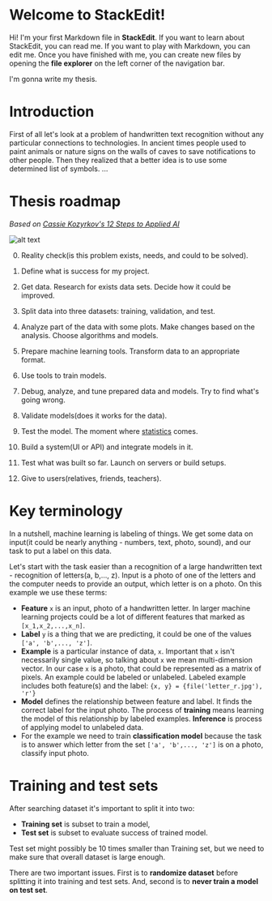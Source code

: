 # Welcome to StackEdit!

Hi! I'm your first Markdown file in **StackEdit**. If you want to learn about StackEdit, you can read me. If you want to play with Markdown, you can edit me. Once you have finished with me, you can create new files by opening the **file explorer** on the left corner of the navigation bar.

I'm gonna write my thesis.


# Introduction
First of all let's look at a problem of handwritten text recognition without any particular connections to technologies. In ancient times people used to paint animals or nature signs on the walls of caves to save notifications to other people. Then they realized that a better idea is to use some determined list of symbols. ...

# Thesis roadmap

*Based on [Cassie Kozyrkov's 12 Steps to Applied AI](https://medium.com/swlh/12-steps-to-applied-ai-2fdad7fdcdf3)*

![alt text](https://miro.medium.com/max/1400/1*DWpwjk-yqNliqQlkqBKfUw.jpeg)

0. Reality check(is this problem exists, needs, and could to be solved).

1. Define what is success for my project.

2. Get data. Research for exists data sets. Decide how it could be improved.

3. Split data into three datasets: training, validation, and test.

4. Analyze part of the data with some plots. Make changes based on the analysis. Choose algorithms and models.

5. Prepare machine learning tools. Transform data to an appropriate format.

6. Use tools to train models.

7. Debug, analyze, and tune prepared data and models. Try to find what's going wrong.

8. Validate models(does it works for the data).

9. Test the model. The moment where [statistics](https://towardsdatascience.com/statistics-for-people-in-a-hurry-a9613c0ed0b) comes.

10. Build a system(UI or API) and integrate models in it.

11. Test what was built so far. Launch on servers or build setups.

12. Give to users(relatives, friends, teachers).

# Key terminology
In a nutshell, machine learning is labeling of things. We get some data on input(it could be nearly anything - numbers, text, photo, sound), and our task to put a label on this data.

Let's start with the task easier than a recognition of a large handwritten text - recognition of letters(a, b,..., z). Input is a photo of one of the letters and the computer needs to provide an output, which letter is on a photo. On this example we use these terms:

* **Feature** `x` is an input, photo of a handwritten letter. In larger machine learning projects could be a lot of different features that marked as `[x_1,x_2,...,x_n]`.
* **Label** `y` is a thing that we are predicting, it could be one of the values `['a', 'b',..., 'z']`.
* **Example** is a particular instance of data, `x`. Important that `x` isn't necessarily single value, so talking about `x` we mean multi-dimension vector. In our case `x` is a photo, that could be represented as a matrix of pixels. An example could be labeled or unlabeled. Labeled example includes both feature(s) and the label: `{x, y} = {file('letter_r.jpg'), 'r'}`
* **Model** defines the relationship between feature and label. It finds the correct label for the input photo. The process of **training** means learning the model of this relationship by labeled examples. **Inference** is process of applying model to unlabeled data.
* For the example we need to train **classification model** because the task is to answer which letter from the set `['a', 'b',..., 'z']` is on a photo, classify input photo.

# Training and test sets
After searching dataset it's important to split it into two:

* **Training set** is subset to train a model,
* **Test set** is subset to evaluate success of trained model.

Test set might possibly be 10 times smaller than Training set, but we need to make sure that overall dataset is large enough.

There are two important issues. First is to **randomize dataset** before splitting it into training and test sets. And, second is to **never train a model on test set**.
<!--stackedit_data:
eyJoaXN0b3J5IjpbNjkyMzQ3NDA4LDQxMzM4NTQ1N119
-->